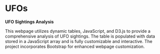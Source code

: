 # UFOs

**UFO Sightings Analysis**

This webpage utilizes dynamic tables, JavaScript, and D3.js to provide a comprehensive analysis of UFO sightings. The table is populated with data stored in a JavaScript array and is fully customizable and interactive. The project incorporates Bootstrap for enhanced webpage customization.
